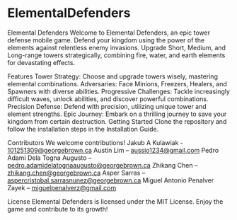 # ElementalDefenders
Elemental Defenders
Welcome to Elemental Defenders, an epic tower defense mobile game. Defend your kingdom using the power of the elements against relentless enemy invasions. Upgrade Short, Medium, and Long-range towers strategically, combining fire, water, and earth elements for devastating effects.

Features
Tower Strategy: Choose and upgrade towers wisely, mastering elemental combinations.
Adversaries: Face Minions, Freezers, Healers, and Spawners with diverse abilities.
Progressive Challenges: Tackle increasingly difficult waves, unlock abilities, and discover powerful combinations.
Precision Defense: Defend with precision, utilizing unique tower and element strengths.
Epic Journey: Embark on a thrilling journey to save your kingdom from certain destruction.
Getting Started
Clone the repository and follow the installation steps in the Installation Guide.

Contributors
We welcome contributions! 
Jakub A Kulawiak - 101251309@georgebrown.ca
Austin Lim – aussio1234@gmail.com
Pedro Adami Dela Togna Augusto – pedro.adamidelatognaaugusto@georgebrown.ca
Zhikang Chen –  zhikang.chen@georgebrown.ca
Asper Sarras – aspercristobal.sarrasnunez@georgebrown.ca
Miguel Antonio Penalver Zayek – miguelpenalverz@gmail.com

License
Elemental Defenders is licensed under the MIT License. Enjoy the game and contribute to its growth!
